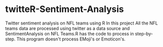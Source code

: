 # twitteR-Sentiment-Analysis
Twitter sentiment analysis on NFL teams using R
In this project All the NFL teams data are processed using twitter as a data source
and SentimentAnalysis on NFL Teams.R has the code to process in step-by-step.
This program doesn't process EMoji's or Emoticon's.
